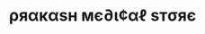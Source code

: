 ---
title: "ρяαкαѕн мє∂ι¢αℓ ѕтσяє"
url: /robertsganj/riaakadzn-mie-ic-a-dztsiaie/
shop: medical supply
---